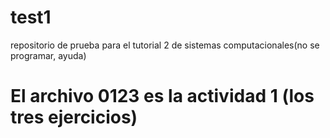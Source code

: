 # test1
repositorio de prueba para el tutorial 2 de sistemas computacionales(no se programar, ayuda)


# El archivo 0123 es la actividad 1 (los tres ejercicios)
